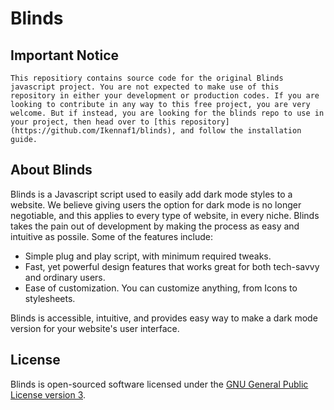 # Blinds

## Important Notice
```
This repositiory contains source code for the original Blinds javascript project. You are not expected to make use of this repository in either your development or production codes. If you are looking to contribute in any way to this free project, you are very welcome. But if instead, you are looking for the blinds repo to use in your project, then head over to [this repository](https://github.com/Ikennaf1/blinds), and follow the installation guide.
```

## About Blinds

Blinds is a Javascript script used to easily add dark mode styles to a website. We believe giving users the option for dark mode is no longer negotiable, and this applies to every type of website, in every niche. Blinds takes the pain out of development by making the process as easy and intuitive as possile. Some of the features include:

- Simple plug and play script, with minimum required tweaks.
- Fast, yet powerful design features that works great for both tech-savvy and ordinary users.
- Ease of customization. You can customize anything, from Icons to stylesheets.

Blinds is accessible, intuitive, and provides easy way to make a dark mode version for your website's user interface.

## License

Blinds is open-sourced software licensed under the [GNU General Public License version 3](https://opensource.org/license/gpl-3-0/).
